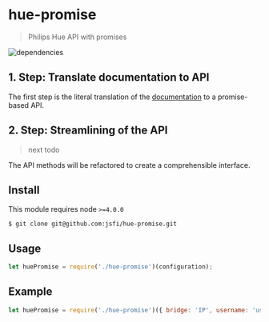 # hue-promise

> Philips Hue API with promises

![dependencies](https://david-dm.org/jsfi/hue-promise.svg)

## 1. Step: Translate documentation to API

The first step is the literal translation of the [documentation](http://www.developers.meethue.com/documentation/configuration-api) to a promise-based API.

## 2. Step: Streamlining of the API

> next todo

The API methods will be refactored to create a comprehensible interface.

## Install

This module requires node `>=4.0.0`

```
$ git clone git@github.com:jsfi/hue-promise.git
```

## Usage

```js
let huePromise = require('./hue-promise')(configuration);
```

## Example

```js
let huePromise = require('./hue-promise')({ bridge: 'IP', username: 'username' });
```
